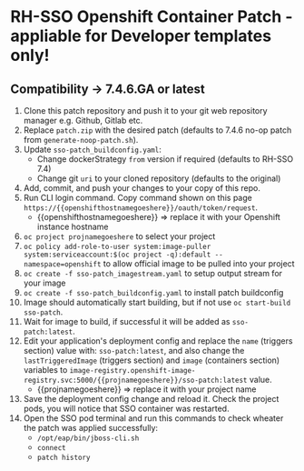 # RH-SSO Openshift Container Patch - appliable for Developer templates only!
## Compatibility -> 7.4.6.GA or latest

1. Clone this patch repository and push it to your git web repository manager e.g. Github, Gitlab etc. 
2. Replace `patch.zip` with the desired patch (defaults to 7.4.6 no-op patch from `generate-noop-patch.sh`).
3. Update `sso-patch_buildconfig.yaml`:
    - Change dockerStrategy `from` version if required (defaults to RH-SSO 7.4)
    - Change git `uri` to your cloned repository (defaults to the original)
4. Add, commit, and push your changes to your copy of this repo.
5. Run CLI login command. Copy command shown on this page `https://{{openshifthostnamegoeshere}}/oauth/token/request`.
    - {{openshifthostnamegoeshere}} => replace it with your Openshift instance hostname
6. `oc project projnamegoeshere` to select your project
7. `oc policy add-role-to-user system:image-puller system:serviceaccount:$(oc project -q):default --namespace=openshift` to allow official image to be pulled into your project
8. `oc create -f sso-patch_imagestream.yaml` to setup output stream for your image
9. `oc create -f sso-patch_buildconfig.yaml` to install patch buildconfig
10. Image should automatically start building, but if not use `oc start-build sso-patch`.
11. Wait for image to build, if successful it will be added as `sso-patch:latest`.
12. Edit your application's deployment config and replace the `name` (triggers section) value with: `sso-patch:latest`, and also change the `lastTriggeredImage` (triggers section) and `image` (containers section) variables to `image-registry.openshift-image-registry.svc:5000/{{projnamegoeshere}}/sso-patch:latest` value.
    - {{projnamegoeshere}} => replace it with your project name
13. Save the deployment config change and reload it. Check the project pods, you will notice that SSO container was restarted.
14. Open the SSO pod terminal and run this commands to check wheater the patch was applied successfully:
    - `/opt/eap/bin/jboss-cli.sh`
    - `connect`
    - `patch history`
